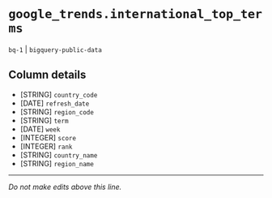 # `google_trends.international_top_terms`
`bq-1` | `bigquery-public-data`

## Column details
* [STRING]    `country_code`
* [DATE]      `refresh_date`
* [STRING]    `region_code`
* [STRING]    `term`
* [DATE]      `week`
* [INTEGER]   `score`
* [INTEGER]   `rank`
* [STRING]    `country_name`
* [STRING]    `region_name`

-------------------------------------------------------------------------------
*Do not make edits above this line.*
